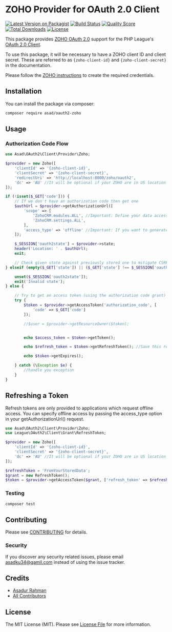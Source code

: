 # ZOHO Provider for OAuth 2.0 Client

[![Latest Version on Packagist](https://img.shields.io/packagist/v/asad/oauth2-zoho.svg?style=flat-square)](https://packagist.org/packages/asad/oauth2-zoho)
[![Build Status](https://img.shields.io/travis/asadku34/oauth2-zoho/master.svg?style=flat-square)](https://travis-ci.org/asadku34/oauth2-zoho)
[![Quality Score](https://img.shields.io/scrutinizer/g/asadku34/oauth2-zoho.svg?style=flat-square)](https://scrutinizer-ci.com/g/asadku34/oauth2-zoho)
[![Total Downloads](https://img.shields.io/packagist/dt/asad/oauth2-zoho.svg?style=flat-square)](https://packagist.org/packages/asad/oauth2-zoho)
[![License](https://img.shields.io/github/license/mashape/apistatus.svg)](https://packagist.org/packages/asad/zoho-cliq)

This package provides [ZOHO OAuth 2.0][oauth-setup] support for the PHP League's [OAuth 2.0 Client](https://github.com/thephpleague/oauth2-client).

To use this package, it will be necessary to have a ZOHO client ID and client
secret. These are referred to as `{zoho-client-id}` and `{zoho-client-secret}`
in the documentation.

Please follow the [ZOHO instructions][oauth-setup] to create the required credentials.

[oauth-setup]: https://www.zoho.com/crm/developer/docs/api/oauth-overview.html

## Installation

You can install the package via composer:

```bash
composer require asad/oauth2-zoho
```

## Usage

### Authorization Code Flow

```php
use Asad\OAuth2\Client\Provider\Zoho;

$provider = new Zoho([
    'clientId' => '{zoho-client-id}',
    'clientSecret' => '{zoho-client-secret}',
    'redirectUri' => 'http://localhost:8000/zoho/oauth2',
    'dc' => 'AU' //It will be optional if your ZOHO are in US location
]);

if (!isset($_GET['code'])) {
    // If we don't have an authorization code then get one
    $authUrl = $provider->getAuthorizationUrl([
        'scope' => [
            'ZohoCRM.modules.ALL', //Important: Define your data accessability scope here
            'ZohoCRM.settings.ALL',
        ],
        'access_type' => 'offline' //Important: If you want to generate the refresh token, set this value as offline
    ]);

    $_SESSION['oauth2state'] = $provider->state;
    header('Location: ' . $authUrl);
    exit;

    // Check given state against previously stored one to mitigate CSRF attack
} elseif (empty($_GET['state']) || ($_GET['state'] !== $_SESSION['oauth2state'])) {

    unset($_SESSION['oauth2state']);
    exit('Invalid state');
} else {

    // Try to get an access token (using the authorization code grant)
    try {
        $token = $provider->getAccessToken('authorization_code', [
            'code' => $_GET['code']
        ]);

        //$user = $provider->getResourceOwner($token);


        echo $access_token = $token->getToken();

        echo $refresh_token = $token->getRefreshToken(); //Save this refresh token to somewehre

        echo $token->getExpires();

    } catch (\Exception $e) {
        //handle you exception
    }
}
```

## Refreshing a Token

Refresh tokens are only provided to applications which request offline access. You can specify offline access by passing the access_type option in your getAuthorizationUrl() request.

```php
use Asad\OAuth2\Client\Provider\Zoho;
use League\OAuth2\Client\Grant\RefreshToken;

$provider = new Zoho([
    'clientId' => '{zoho-client-id}',
    'clientSecret' => '{zoho-client-secret}',
    'dc' => 'AU' //It will be optional if your ZOHO are in US location
]);

$refreshToken = 'FromYourStoredData';
$grant = new RefreshToken();
$token = $provider->getAccessToken($grant, ['refresh_token' => $refreshToken]);

```

### Testing

```bash
composer test
```

## Contributing

Please see [CONTRIBUTING](CONTRIBUTING.md) for details.

### Security

If you discover any security related issues, please email asadku34@gamil.com instead of using the issue tracker.

## Credits

-   [Asadur Rahman](https://github.com/asad)
-   [All Contributors](../../contributors)

## License

The MIT License (MIT). Please see [License File](LICENSE.md) for more information.
